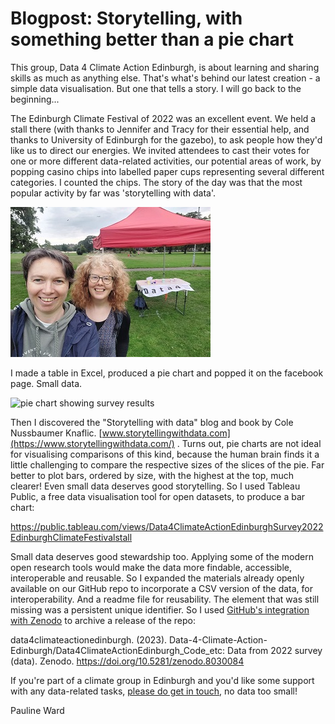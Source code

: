 # Blogpost: Storytelling, with something better than a pie chart

This group, Data 4 Climate Action Edinburgh, is about learning and sharing skills as much as anything else. That's what's behind our latest creation - a simple data visualisation. But one that tells a story. I will go back to the beginning...

The Edinburgh Climate Festival of 2022 was an excellent event. We held a stall there (with thanks to Jennifer and Tracy for their essential help, and thanks to University of Edinburgh for the gazebo), to ask people how they'd like us to direct our energies. We invited attendees to cast their votes for one or more different data-related activities, our potential areas of work, by popping casino chips into labelled paper cups representing several different categories. I counted the chips. The story of the day was that the most popular activity by far was 'storytelling with data'.  

![Pauline and Jennifer with the stall at the festival](img_blog/Data4CAE_stall_at_ECF_3sep2022_h240px.jpg) 

I made a table in Excel, produced a pie chart and popped it on the facebook page. Small data. 

![pie chart showing survey results](../img_blog/D4CAE_img_ECF-poll-result-chart.png)

Then I discovered the "Storytelling with data" blog and book by Cole Nussbaumer Knaflic. [www.storytellingwithdata.com](https://www.storytellingwithdata.com/) . Turns out, pie charts are not ideal for visualising comparisons of this kind, because the human brain finds it a little challenging to compare the respective sizes of the slices of the pie. Far better to plot bars, ordered by size, with the highest at the top, much clearer!  Even small data deserves good storytelling. So I used Tableau Public, a free data visualisation tool for open datasets, to produce a bar chart: 

https://public.tableau.com/views/Data4ClimateActionEdinburghSurvey2022EdinburghClimateFestivalstall 

Small data deserves good stewardship too. Applying some of the modern open research tools would make the data more findable, accessible, interoperable and reusable. So I expanded the materials already openly available on our GitHub repo to incorporate a CSV version of the data, for interoperability. And a readme file for reusability. The element that was still missing was a persistent unique identifier. So I used [GitHub's integration with Zenodo](https://docs.github.com/en/repositories/archiving-a-github-repository/referencing-and-citing-content) to archive a release of the repo: 

data4climateactionedinburgh. (2023). Data-4-Climate-Action-Edinburgh/Data4ClimateActionEdinburgh_Code_etc: Data from 2022 survey (data). Zenodo. https://doi.org/10.5281/zenodo.8030084 

If you're part of a climate group in Edinburgh and you'd like some support with any data-related tasks, [please do get in touch](https://data-4-climate-action-edinburgh.github.io/home/about/), no data too small! 

Pauline Ward 
